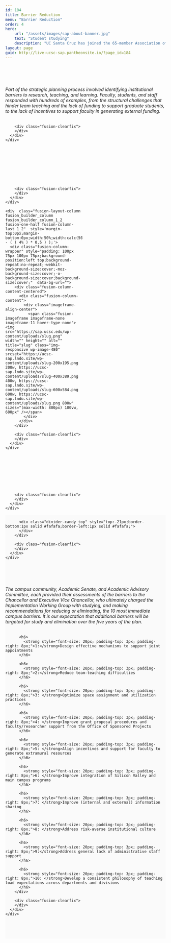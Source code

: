 ```yaml
---
id: 184
title: Barrier Reduction
menu: "Barrier Reduction"
order: 4
hero:
    url: "/assets/images/sap-about-banner.jpg"
    text: "Student studying"
    description: "UC Santa Cruz has joined the 65-member Association of American Universities"
layout: page
guid: http://live-ucsc-sap.pantheonsite.io/?page_id=184
---
```

<div class="fusion-fullwidth fullwidth-box nonhundred-percent-fullwidth non-hundred-percent-height-scrolling"  style='background-color: rgba(255,255,255,0);background-position: center center;background-repeat: no-repeat;padding-top:50px;padding-right:0px;padding-bottom:50px;padding-left:0px;'>
  <div class="fusion-builder-row fusion-row ">
    <div  class="fusion-layout-column fusion_builder_column fusion_builder_column_1_1  fusion-one-full fusion-column-first fusion-column-last 1_1"  style='margin-top:0px;margin-bottom:20px;'>
      <div class="fusion-column-wrapper" style="padding: 0px 0px 0px 0px;background-position:left top;background-repeat:no-repeat;-webkit-background-size:cover;-moz-background-size:cover;-o-background-size:cover;background-size:cover;"  data-bg-url="">
        <div class="fusion-text">
          <h6>
            Part of the strategic planning process involved identifying institutional barriers to research, teaching, and learning. Faculty, students, and staff responded with hundreds of examples, from the structural challenges that hinder team teaching and the lack of funding to support graduate students, to the lack of incentives to support faculty in generating external funding.
          </h6>
        </div>
        
        <div class="fusion-clearfix">
        </div>
      </div>
    </div>
  </div>
</div>

<div class="fusion-fullwidth fullwidth-box fusion-parallax-fixed hundred-percent-fullwidth non-hundred-percent-height-scrolling fusion-no-small-visibility fusion-no-medium-visibility"  style='background-color: rgba(255,255,255,0);background-image: url("https://sap.ucsc.edu/wp-content/uploads/ucsc_sap_16X9-06.jpg");background-position: center center;background-repeat: no-repeat;padding-top:30px;padding-bottom:30px;-webkit-background-size:cover;-moz-background-size:cover;-o-background-size:cover;background-size:cover;background-attachment:fixed;'>
  <div class="fusion-builder-row fusion-row ">
    <div  class="fusion-layout-column fusion_builder_column fusion_builder_column_1_2  fusion-one-half fusion-column-first 1_2"  style='margin-top:0px;margin-bottom:0px;width:50%;width:calc(50% - ( ( 4% ) * 0.5 ) );margin-right: 4%;'>
      <div class="fusion-column-wrapper" style="padding: 75px 0px 75px 0px;background-position:left top;background-repeat:no-repeat;-webkit-background-size:cover;-moz-background-size:cover;-o-background-size:cover;background-size:cover;"  data-bg-url="">
        <div class="fusion-column-content-centered">
          <div class="fusion-column-content">
          </div>
        </div>
        
        <div class="fusion-clearfix">
        </div>
      </div>
    </div>
    
    <div  class="fusion-layout-column fusion_builder_column fusion_builder_column_1_2  fusion-one-half fusion-column-last 1_2"  style='margin-top:0px;margin-bottom:0px;width:50%;width:calc(50% - ( ( 4% ) * 0.5 ) );'>
      <div class="fusion-column-wrapper" style="padding: 100px 75px 100px 75px;background-position:left top;background-repeat:no-repeat;-webkit-background-size:cover;-moz-background-size:cover;-o-background-size:cover;background-size:cover;"  data-bg-url="">
        <div class="fusion-column-content-centered">
          <div class="fusion-column-content">
            <div class="imageframe-align-center">
              <span class="fusion-imageframe imageframe-none imageframe-11 hover-type-none"><img src="https://sap.ucsc.edu/wp-content/uploads/slug.png" width="" height="" alt="" title="slug" class="img-responsive wp-image-480" srcset="https://ucsc-sap.lndo.site/wp-content/uploads/slug-200x195.png 200w, https://ucsc-sap.lndo.site/wp-content/uploads/slug-400x389.png 400w, https://ucsc-sap.lndo.site/wp-content/uploads/slug-600x584.png 600w, https://ucsc-sap.lndo.site/wp-content/uploads/slug.png 800w" sizes="(max-width: 800px) 100vw, 600px" /></span>
            </div>
          </div>
        </div>
        
        <div class="fusion-clearfix">
        </div>
      </div>
    </div>
  </div>
</div>

<div class="fusion-fullwidth fullwidth-box hundred-percent-fullwidth non-hundred-percent-height-scrolling fusion-no-large-visibility"  style='background-color: rgba(255,255,255,0);background-position: center center;background-repeat: no-repeat;padding-top:30px;padding-bottom:30px;'>
  <div class="fusion-builder-row fusion-row ">
    <div  class="fusion-layout-column fusion_builder_column fusion_builder_column_1_1  fusion-one-full fusion-column-first fusion-column-last 1_1"  style='margin-top:0px;margin-bottom:0px;'>
      <div class="fusion-column-wrapper" style="padding: 0px 0px 0px 0px;background-position:left top;background-repeat:no-repeat;-webkit-background-size:cover;-moz-background-size:cover;-o-background-size:cover;background-size:cover;"  data-bg-url="">
        <div class="fusion-column-content-centered">
          <div class="fusion-column-content">
            <span class="fusion-imageframe imageframe-none imageframe-12 hover-type-none"><img src="https://sap.ucsc.edu/wp-content/uploads/ucsc_sap_thought_box-01.jpg" width="" height="" alt="" title="ucsc_sap_thought_box-01" class="img-responsive wp-image-587" srcset="https://ucsc-sap.lndo.site/wp-content/uploads/ucsc_sap_thought_box-01-200x113.jpg 200w, https://ucsc-sap.lndo.site/wp-content/uploads/ucsc_sap_thought_box-01-400x225.jpg 400w, https://ucsc-sap.lndo.site/wp-content/uploads/ucsc_sap_thought_box-01-600x338.jpg 600w, https://ucsc-sap.lndo.site/wp-content/uploads/ucsc_sap_thought_box-01-800x450.jpg 800w, https://ucsc-sap.lndo.site/wp-content/uploads/ucsc_sap_thought_box-01-1200x675.jpg 1200w, https://ucsc-sap.lndo.site/wp-content/uploads/ucsc_sap_thought_box-01.jpg 1600w" sizes="(max-width: 800px) 100vw, 1200px" /></span>
          </div>
        </div>
        
        <div class="fusion-clearfix">
        </div>
      </div>
    </div>
  </div>
</div>

<div class="fusion-fullwidth fullwidth-box hundred-percent-fullwidth non-hundred-percent-height-scrolling"  style='background-color: #fafafa;background-position: center center;background-repeat: no-repeat;padding-top:0px;padding-right:0px;padding-bottom:0px;padding-left:0px;'>
  <div class="fusion-builder-row fusion-row ">
    <div  class="fusion-layout-column fusion_builder_column fusion_builder_column_1_1  fusion-one-full fusion-column-first fusion-column-last 1_1"  style='margin-top:0px;margin-bottom:20px;'>
      <div class="fusion-column-wrapper" style="padding: 0px 0px 0px 0px;background-position:left top;background-repeat:no-repeat;-webkit-background-size:cover;-moz-background-size:cover;-o-background-size:cover;background-size:cover;"  data-bg-url="">
        <div class="fusion-section-separator section-separator" style="border-top:1px solid #fafafa;margin-left:-0px;margin-right:-0px;">
          <div class="divider-candy-arrow top" style="bottom:0px;border-bottom-color: #fafafa;">
          </div>
          
          <div class="divider-candy top" style="top:-21px;border-bottom:1px solid #fafafa;border-left:1px solid #fafafa;">
          </div>
        </div>
        
        <div class="fusion-clearfix">
        </div>
      </div>
    </div>
  </div>
</div>

<div class="fusion-fullwidth fullwidth-box nonhundred-percent-fullwidth non-hundred-percent-height-scrolling"  style='background-color: #fafafa;background-position: center center;background-repeat: no-repeat;padding-top:50px;padding-right:0px;padding-bottom:50px;padding-left:0px;'>
  <div class="fusion-builder-row fusion-row ">
    <div  class="fusion-layout-column fusion_builder_column fusion_builder_column_1_1  fusion-one-full fusion-column-first fusion-column-last 1_1"  style='margin-top:0px;margin-bottom:20px;'>
      <div class="fusion-column-wrapper" style="padding: 0px 0px 0px 0px;background-position:left top;background-repeat:no-repeat;-webkit-background-size:cover;-moz-background-size:cover;-o-background-size:cover;background-size:cover;"  data-bg-url="">
        <div class="fusion-text">
          <h6>
            The campus community, Academic Senate, and Academic Advisory Committee, each provided their assessments of the barriers to the Chancellor and Executive Vice Chancellor, who ultimately charged the Implementation Working Group with studying, and making recommendations for reducing or eliminating, the 10 most immediate campus barriers. It is our expectation that additional barriers will be targeted for study and elimination over the five years of the plan.
          </h6>
          
          <h6>
            <strong style="font-size: 20px; padding-top: 3px; padding-right: 8px;">1:</strong>Design effective mechanisms to support joint appointments
          </h6>
          
          <h6>
            <strong style="font-size: 20px; padding-top: 3px; padding-right: 8px;">2:</strong>Reduce team-teaching difficulties
          </h6>
          
          <h6>
            <strong style="font-size: 20px; padding-top: 3px; padding-right: 8px;">3: </strong>Optimize space assignment and utilization practices
          </h6>
          
          <h6>
            <strong style="font-size: 20px; padding-top: 3px; padding-right: 8px;">4: </strong>Improve grant proposal procedures and faculty/researcher support from the Office of Sponsored Projects
          </h6>
          
          <h6>
            <strong style="font-size: 20px; padding-top: 3px; padding-right: 8px;">5: </strong>Align incentives and support for faculty to generate extramural resources
          </h6>
          
          <h6>
            <strong style="font-size: 20px; padding-top: 3px; padding-right: 8px;">6: </strong>Improve integration of Silicon Valley and main campus programs
          </h6>
          
          <h6>
            <strong style="font-size: 20px; padding-top: 3px; padding-right: 8px;">7: </strong>Improve (internal and external) information sharing
          </h6>
          
          <h6>
            <strong style="font-size: 20px; padding-top: 3px; padding-right: 8px;">8: </strong>Address risk-averse institutional culture
          </h6>
          
          <h6>
            <strong style="font-size: 20px; padding-top: 3px; padding-right: 8px;">9:</strong>Address general lack of administrative staff support
          </h6>
          
          <h6>
            <strong style="font-size: 20px; padding-top: 3px; padding-right: 8px;">10: </strong>Develop a consistent philosophy of teaching load expectations across departments and divisions
          </h6>
        </div>
        
        <div class="fusion-clearfix">
        </div>
      </div>
    </div>
  </div>
</div>
